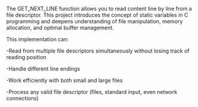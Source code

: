The GET_NEXT_LINE function allows you to read content line by line from a file descriptor. 
This project introduces the concept of static variables in C programming and deepens understanding of file manipulation, memory allocation, and optimal buffer management.

This implementation can:

-Read from multiple file descriptors simultaneously without losing track of reading position

-Handle different line endings

-Work efficiently with both small and large files

-Process any valid file descriptor (files, standard input, even network connections)
